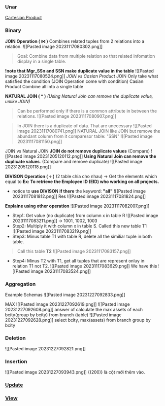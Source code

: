 ### Unar
[Cartesian Product](https://www.youtube.com/watch?app=desktop&v=qvioqCvvMek)


### Binary
**JOIN Operation ( ⋈ )**
	Combines related tuples from 2 relations into a  relation.
![[Pasted image 20231117080302.png]]
> Goal: Combine data from multiple relation so that related infomation display in a single table.

**!note that Mgr_SSn and SSN make duplicate value in the table**
![[Pasted image 20231117080524.png]]
*JOIN vs Casian Product*
JOIN
	Only take what satisfied the condition (JOIN Operation come with condition)
Casian Product
	Combine all into a single table

**NATURAL JOIN ( * )** *(Using Natural Join can remove the duplicate value, unlike JOIN)*
> Can be performed only if there is a common attribute in between the relations.
![[Pasted image 20231117080907.png]]

>In JOIN there is a duplicate of data. That are unecessary
![[Pasted image 20231117080741.png]]
> NATURAL JOIN like JOIN but remove the abundant column from it comparesor table: "SSN" 
![[Pasted image 20231117081150.png]]


JOIN vs Natural JOIN
**JOIN do not remove duplicate values** (Compare)
![[Pasted image 20231205120112.png]]
**Using Natural Join can remove the duplicate values**. (Compare and remove duplicate) 
![[Pasted image 20231205120118.png]]


**DIVISON Operation ( ÷ )** (2 table chia cho nhau)
-> Get the elements which equal to 
**Ex: To retrieve the Employee ID (EID) who working on all
projects.**
+ notice to **use DIVISON if there** the keyword: **"all"** 
![[Pasted image 20231117081812.png]]
Res
![[Pasted image 20231117081824.png]]

**Explaine using other operation**
![[Pasted image 20231117082007.png]]

+ Step1: Get value (no duplicate) from column x in table R
	![[Pasted image 20231117083211.png]]
	-> 1001, 1002, 1003
+ Step2: Multiply it with column x in table S. Called this new table T1  
	![[Pasted image 20231117083219.png]]
+ Step3: Minus table T1 with table R, delete all the similiar tuple in both table. 
> Call this table **T2** 
	![[Pasted image 20231117083157.png]]
+ Step4: Minus T2 with T1, get all tuples that are represent onluy in relation T1 not T2.
	![[Pasted image 20231117083629.png]]
We have this
![[Pasted image 20231117083524.png]]


### Aggregation
Example Schemas
![[Pasted image 20231227092833.png]]

MAX
![[Pasted image 20231227092619.png]]
![[Pasted image 20231227092608.png]]
answer of calculate the max assets of each bcity(group by bcity) from branch (table)
![[Pasted image 20231227092628.png]]
select bcity, max(assets) from branch group by bcity

### Deletion

![[Pasted image 20231227092821.png]] 

### Insertion

![[Pasted image 20231227093943.png]]
{(200)} là cột mới thêm vào.

### [Update](https://youtu.be/JoKZG4nWm6o?si=HOZeUfA7otrOXkFt)


### [View](https://youtu.be/uF0-C3iHBUs?si=IZjQY0BYcYl58KuL)





